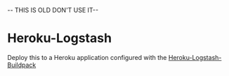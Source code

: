 -- THIS IS OLD DON'T USE IT--

# Heroku-Logstash
Deploy this to a Heroku application configured with the [Heroku-Logstash-Buildpack](https://github.com/BustedTees/heroku-buildpack-logstash)
